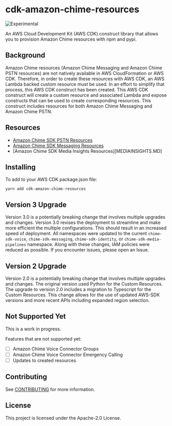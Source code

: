 # cdk-amazon-chime-resources

![Experimental](https://img.shields.io/badge/experimental-important.svg?style=for-the-badge)

An AWS Cloud Development Kit (AWS CDK) construct library that allows you to provision Amazon Chime resources with npm and pypi.

## Background

Amazon Chime resources (Amazon Chime Messaging and Amazon Chime PSTN resources) are not natively available in AWS CloudFormation or AWS CDK. Therefore, in order to create these resources with AWS CDK, an AWS Lambda backed custom resource must be used. In an effort to simplify that process, this AWS CDK construct has been created. This AWS CDK construct will create a custom resource and associated Lambda and expose constructs that can be used to create corresponding resources. This construct includes resources for both Amazon Chime Messaging and Amazon Chime PSTN.

## Resources

- [Amazon Chime SDK PSTN Resources](PSTNRESOURCES.MD)
- [Amazon Chime SDK Messaging Resources](MESSAGINGRESOURCES.MD)
- [Amazon Chime SDK Media Insights Resources][MEDIAINSIGHTS.MD]

## Installing

To add to your AWS CDK package.json file:

```
yarn add cdk-amazon-chime-resources
```

## Version 3 Upgrade

Version 3.0 is a potentially breaking change that involves multiple upgrades and changes. Version 3.0 revises the deployment to streamline and make more efficient the multiple configurations. This should result in an increased speed of deployment. All namespaces were updated to the current `chime-sdk-voice`, `chime-sdk-messaging`, `chime-sdk-identity`, or `chime-sdk-media-pipelines` namespace. Along with these changes, IAM policies were reduced as possible. If you encounter issues, please open an Issue.

## Version 2 Upgrade

Version 2.0 is a potentially breaking change that involves multiple upgrades and changes. The original version used Python for the Custom Resources. The upgrade to version 2.0 includes a migration to Typescript for the Custom Resources. This change allows for the use of updated AWS-SDK versions and more recent APIs including expanded region selection.

## Not Supported Yet

This is a work in progress.

Features that are not supported yet:

- [ ] Amazon Chime Voice Connector Groups
- [ ] Amazon Chime Voice Connector Emergency Calling
- [ ] Updates to created resources

## Contributing

See [CONTRIBUTING](CONTRIBUTING.md) for more information.

## License

This project is licensed under the Apache-2.0 License.
